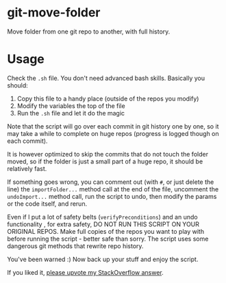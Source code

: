 # git-move-folder
Move folder from one git repo to another, with full history.

# Usage

Check the `.sh` file. You don't need advanced bash skills. Basically you should:

1. Copy this file to a handy place (outside of the repos you modify)
2. Modify the variables the top of the file 
3. Run the `.sh` file and let it do the magic

Note that the script will go over each commit in git history one by one, so it may take a while to complete on huge repos (progress is logged though on each commit).

It is however optimized to skip the commits that do not touch the folder moved, so if the folder is just a small part of a huge repo, it should be relatively fast.

If something goes wrong, you can comment out (with `#`, or just delete the line) the `importFolder...` method call at the end of the file,  uncomment the `undoImport...` method call, run the script to undo, then modify the params or the code itself, and rerun.

Even if I put a lot of safety belts (`verifyPreconditions`) and an undo functionality , for extra safety, DO NOT RUN THIS SCRIPT ON YOUR ORIGINAL REPOS. Make full copies of the repos you want to play with before running the script - better safe than sorry. The script uses some dangerous git methods that rewrite repo history.

You've been warned :) Now back up your stuff and enjoy the script.

If you liked it, [please upvote my StackOverflow answer](https://stackoverflow.com/a/47081782/245966).
